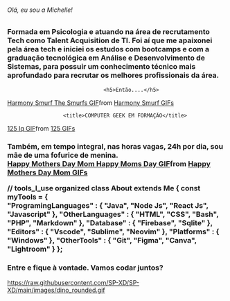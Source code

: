 

<h6> Olá, eu sou a Michelle! </h6>


<h3> Formada em Psicologia e atuando na área de recrutamento Tech como Talent Acquisition de TI.
Foi aí que me apaixonei pela área tech e iniciei os estudos com bootcamps e com a graduação tecnológica em Análise e Desenvolvimento de Sistemas, para possuir um conhecimento técnico mais aprofundado para recrutar os melhores profissionais da área. </h3>




                                   <h5>Então....</h5>

<div class="tenor-gif-embed" data-postid="20217888" data-share-method="host" data-aspect-ratio="1.44796" data-width="100%"><a href="https://tenor.com/view/harmony-smurf-the-smurfs-trumpet-player-musician-blowing-a-horn-gif-20217888">Harmony Smurf The Smurfs GIF</a>from <a href="https://tenor.com/search/harmony+smurf-gifs">Harmony Smurf GIFs</a></div> <script type="text/javascript" async src="https://tenor.com/embed.js"></script>



                      <title>COMPUTER GEEK EM FORMAÇÃO</title>
 <div class="tenor-gif-embed" data-postid="20318580" data-share-method="host" data-aspect-ratio="1.37339" data-width="100%"><a href="https://tenor.com/view/125-iq-gang-gang-nerd-gif-20318580">125 Iq GIF</a>from <a href="https://tenor.com/search/125-gifs">125 GIFs</a></div> <script type="text/javascript" async src="https://tenor.com/embed.js"></script>
 

<h3>Também, em tempo integral, nas horas vagas, 24h por dia, sou mãe de uma fofurice de menina.
<title>Adendo: Se meu dia tivesse mais horas eu colocaria mais coisas. kkkkk</h3></title>

<div class="tenor-gif-embed" data-postid="21496123" data-share-method="host" data-aspect-ratio="1.32231" data-width="100%"><a href="https://tenor.com/view/happy-mothers-day-mom-happy-moms-day-happy-mothers-day-friends-happy-mothers-day-happy-mothers-day-daughter-gif-21496123">Happy Mothers Day Mom Happy Moms Day GIF</a>from <a href="https://tenor.com/search/happy+mothers+day+mom-gifs">Happy Mothers Day Mom GIFs</a></div> <script type="text/javascript" async src="https://tenor.com/embed.js"></script>


// tools_I_use organized
class About extends Me { 
  const myTools = {  
    "ProgramingLanguages" : { "Java", "Node Js", "React Js", "Javascript" },
    "OtherLanguages" : { "HTML", "CSS", "Bash", "PHP", "Markdown" },
    "Database" : { "Firebase", "Sqlite" },
    "Editors" : { "Vscode", "Sublime", "Neovim" },
    "Platforms" : { "Windows" },
    "OtherTools" : { "Git", "Figma", "Canva", "Lightroom" }
  };


<h3> Entre e fique à vontade.
Vamos codar juntos?</h3>

https://raw.githubusercontent.com/SP-XD/SP-XD/main/images/dino_rounded.gif
